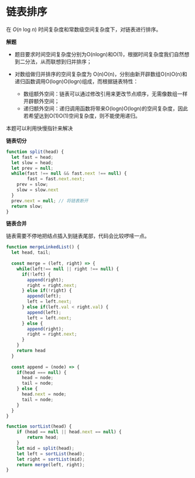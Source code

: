 

# 链表排序

在 *O*(*n* log *n*) 时间复杂度和常数级空间复杂度下，对链表进行排序。



**解题**

- 题目要求时间空间复杂度分别为O(nlogn)和O(1)，根据时间复杂度我们自然想到二分法，从而联想到归并排序；

- 对数组做归并排序的空间复杂度为 O(n)O(n)，分别由新开辟数组O(n)O(n)和递归函数调用O(logn)O(logn)组成，而根据链表特性：

  - 数组额外空间：链表可以通过修改引用来更改节点顺序，无需像数组一样开辟额外空间；
  - 递归额外空间：递归调用函数将带来O(logn)O(logn)的空间复杂度，因此若希望达到O(1)O(1)空间复杂度，则不能使用递归。

  

本题可以利用快慢指针来解决





**链表切分**

```js
function split(head) {
  let fast = head;
  let slow = head;
  let prev = null;
  while(fast !== null && fast.next !== null) {
		fast = fast.next.next;
    prev = slow;
    slow = slow.next
  }
  prev.next = null; // 将链表断开
  return slow;
}

```



**链表合并**

链表需要不停地把结点插入到链表尾部，代码会比较啰嗦一点。

```js
function mergeLinkedList() {
  let head, tail;
  
  const merge = (left, right) => {
    while(left!== null || right !== null) {
      if(!left) {
        append(right);
        right = right.next;
      } else if(!right) {
        append(left);
        left = left.next;
      } else if(left.val < right.val) {
        append(left);
        left = left.next;
      } else {
        append(right);
        right = right.next;
      }
    }
    return head
  }
  
  const append = (node) => {
    if(head === null) {
      head = node;
      tail = node;
    } else {
      head.next = node;
      tail = node;
    }
  }
}
```



```js
function sortList(head) {
    if (head == null || head.next == null) {
        return head;
    }
    let mid = split(head);
    let left = sortList(head);
    let right = sortList(mid);
    return merge(left, right);
}

```




